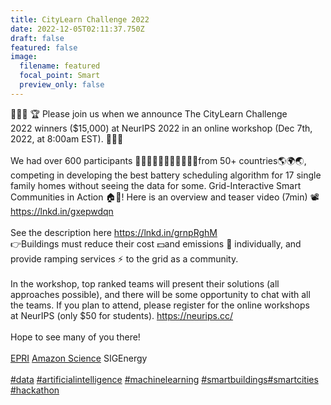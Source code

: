 ```yaml
---
title: CityLearn Challenge 2022
date: 2022-12-05T02:11:37.750Z
draft: false
featured: false
image:
  filename: featured
  focal_point: Smart
  preview_only: false
---
```

👋👋👋 🏆 Please join us when we announce The CityLearn Challenge 2022 winners ($15,000) at NeurIPS 2022 in an online workshop (Dec 7th, 2022, at 8:00am EST). 🥇🥈🥉\
\
We had over 600 participants 👩🏽‍💻🧑‍💻👩🏻‍💻👨🏾‍💻from 50+ countries🌎🌍🌏, competing in developing the best battery scheduling algorithm for 17 single family homes without seeing the data for some. Grid-Interactive Smart Communities in Action 🏠🏡! Here is an overview and teaser video (7min) 📽<https://lnkd.in/gxepwdqn>\
\
See the description here <https://lnkd.in/grnpRghM>\
👉Buildings must reduce their cost 💵and emissions 💨 individually, and provide ramping services ⚡️ to the grid as a community.\
 \
In the workshop, top ranked teams will present their solutions (all approaches possible), and there will be some opportunity to chat with all the teams. If you plan to attend, please register for the online workshops at NeurIPS (only $50 for students). <https://neurips.cc/>\
 \
Hope to see many of you there!\
\
[EPRI](https://www.linkedin.com/company/epri/) [Amazon Science](https://www.linkedin.com/company/amazonscience/) SIGEnergy \
\
[\#data](https://www.linkedin.com/feed/hashtag/?keywords=data&highlightedUpdateUrns=urn%3Ali%3Aactivity%3A6998688355026698241) [\#artificialintelligence](https://www.linkedin.com/feed/hashtag/?keywords=artificialintelligence&highlightedUpdateUrns=urn%3Ali%3Aactivity%3A6998688355026698241) [\#machinelearning](https://www.linkedin.com/feed/hashtag/?keywords=machinelearning&highlightedUpdateUrns=urn%3Ali%3Aactivity%3A6998688355026698241) [\#smartbuildings](https://www.linkedin.com/feed/hashtag/?keywords=smartbuildings&highlightedUpdateUrns=urn%3Ali%3Aactivity%3A6998688355026698241)[\#smartcities](https://www.linkedin.com/feed/hashtag/?keywords=smartcities&highlightedUpdateUrns=urn%3Ali%3Aactivity%3A6998688355026698241) [\#hackathon](https://www.linkedin.com/feed/hashtag/?keywords=hackathon&highlightedUpdateUrns=urn%3Ali%3Aactivity%3A6998688355026698241)
